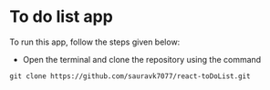 # To do list app


To run this app, follow the steps given below:

* Open the terminal and clone the repository using the command
```
git clone https://github.com/sauravk7077/react-toDoList.git
```
